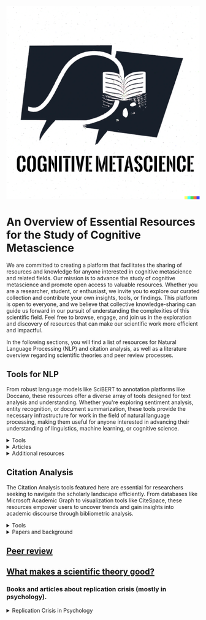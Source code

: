 ![image](cog_metasci.png)

# An Overview of Essential Resources for the Study of Cognitive Metascience

We are committed to creating a platform that facilitates the sharing of resources and knowledge for anyone interested in cognitive metascience and related fields. Our mission is to advance the study of cognitive metascience and promote open access to valuable resources. Whether you are a researcher, student, or enthusiast, we invite you to explore our curated collection and contribute your own insights, tools, or findings.
This platform is open to everyone, and we believe that collective knowledge-sharing can guide us forward in our pursuit of understanding the complexities of this scientific field. Feel free to browse, engage, and join us in the exploration and discovery of resources that can make our scientific work more efficient and impactful.

In the following sections, you will find a list of resources for Natural Language Processing (NLP) and citation analysis, as well as a literature overview regarding scientific theories and peer review processes.

## Tools for NLP

From robust language models like SciBERT to annotation platforms like Doccano, these resources offer a diverse array of tools designed for text analysis and understanding. Whether you're exploring sentiment analysis, entity recognition, or document summarization, these tools provide the necessary infrastructure for work in the field of natural language processing, making them useful for anyone interested in advancing their understanding of linguistics, machine learning, or cognitive science.

<details>
<summary>Tools</summary>

### Topic Modeling

* [ Lingo4G ](https://carrotsearch.com/lingo4g/)

By using Lingo46 you can get an overview of thousands of documents within seconds, instantly drill-down to documents of interest. You can build custom text mining pipelines ranging from simple search to 2D mapping, time-series analysis and duplicate detection. You can combine topics, clusters and 2D document maps into powerful visualizations. Closed source. *Our lab has a research licence*.

* [ Text Visualization Browser ](https://textvis.lnu.se/)

### Annotation Tools

* [ doccano ](https://github.com/doccano/doccano)

Doccano is an open-source text annotation tool for humans. It provides annotation features for text classification, sequence labeling, and sequence to sequence tasks. You can create labeled data for sentiment analysis, named entity recognition, text summarization, and so on. Just create a project, upload data, and start annotating. You can build a dataset in hours.

### Language Models

* [ SciBERT ](https://github.com/allenai/scibert)

SciBERT is a BERT model trained on scientific text. SciBERT is trained on papers from the corpus of semanticscholar.org. Corpus size is 1.14M papers, 3.1B tokens. We use the full text of the papers in training, not just abstracts. SciBERT has its own vocabulary (scivocab) that's built to best match the training corpus. We trained cased and uncased versions. We also include models trained on the original BERT vocabulary (basevocab) for comparison. It results in state-of-the-art performance on a wide range of scientific domain nlp tasks.

### Vector databases

* [ WEAVIATE ](https://github.com/weaviate/weaviate)

Weaviate is an open source vector database that stores both objects and vectors, allowing for combining vector search with structured filtering with the fault-tolerance and scalability of a cloud-native database, all accessible through GraphQL, REST, and various language clients.

![image](https://github.com/sofijakrivokapic/cognitivemetascience/assets/125128460/f1dbc4b5-5735-40ea-8712-8d3875ffb0fd)


### Chatbots

* [Poe](https://poe.com/)

Multiple LLMs under a single interface.

* [You](https://you.com/)

Web search and multiple LLMs (academic subscriptions available).

* [LM Studio](https://lmstudio.ai/) 

Run (quantized) LLMs locally.

* [ChatBot Arena](https://chat.lmsys.org/)

Ask any question to two anonymous models (e.g., ChatGPT, Claude, Llama) and vote for the better one! You can continue chatting until you identify a winner. Vote won't be counted if model identity is revealed during conversation.

* [ ChatGPT Retrieval](https://github.com/openai/chatgpt-retrieval-plugin)

### Speech-to-text

* [OpenAI’s Whisper](https://towardsdatascience.com/transcribe-audio-files-with-openais-whisper-e973ae348aa7)

### Semantic search systems

* [OP Vault](https://github.com/pashpashpash/vault-ai)

OP Vault uses the OP Stack (OpenAI + Pinecone Vector Database) to enable users to upload their own custom knowledgebase files and ask questions about their contents. The primary focus is on human-readable content like books, letters, and other documents, making it a practical and valuable tool for knowledge extraction and question-answering. You can upload an entire library's worth of books and documents and recieve pointed answers along with the name of the file and specific section within the file that the answer is based on!

* [ Haystack ](https://haystack.deepset.ai/)

* [ Atlas ](https://atlas.nomic.ai/)

Interact, discover insights and build with **unstructured text, image and audio data.** Uncover data insights from your text and images - right from your web browser. Make sense of your data with AI computed topics, data labels and groupings and embeddings. Share text, image, and embeddings datasets with your team or customers. Scales from 100 to 100 million unstructured datapoints.

* [ PaperAI ](https://github.com/neuml/paperai)

paperai is a semantic search and workflow application for medical/scientific papers. Applications range from semantic search indexes that find matches for medical/scientific queries to full-fledged reporting applications powered by machine learning.

### Processing / Corpora systems

* [ SciWING ](https://sciwing.io/) 

Scientific Document Processing Toolkit, from PDF processing to citation intent.

* [SketchEngine](https://sketchengine.eu)

A comprehensive corpus management and search engine, for lexicographers and digital humanities. Many academic institutions have a license.


### Scraping

* [twarc](https://github.com/DocNow/twarc)

Twarc is a command line tool and Python library for collecting and archiving Twitter JSON data via the Twitter API. It has separate commands (twarc and twarc2) for working with the older v1.1 API and the newer v2 API and Academic Access (respectively).
 
### Other tools

* [ twXplorer](https://twxplorer.knightlab.com/) 

Search engine for Twitter.

* [ CADE ](https://federicobianchi.io/cade/)

CADE can and has been used for several different tasks: from general temporal vector space alignment [1] and a more general comparison of language variation [2], to tasks like semantic change detection in diachronic contexts [3,6] and narrative understanding [5].
![image](https://github.com/sofijakrivokapic/cognitivemetascience/assets/125128460/d06257d3-48ec-4c7c-b078-e04f76072ae4)

* [AI Library](https://library.phygital.plus/)

Overview of many useful AI tools.



</details>


<details>
<summary>Articles</summary>

* [Google "We Have No Moat, And Neither Does OpenAI](https://www.semianalysis.com/p/google-we-have-no-moat-and-neither)
 
* [A La Carte Embedding: Cheap but Effective Induction of Semantic Feature Vectors](https://arxiv.org/abs/1805.05388)
  
* [Reinventing search for research](https://about.system.com/blog/reinventing-search-for-research)
  
* [Sentiment Analysis through LLM Negotiations](https://arxiv.org/abs/2311.01876)
  
* [Chatbots Are Not Reliable Text Annotators](https://arxiv.org/abs/2311.05769)
  
* [Becoming Proficient in Document Extraction](https://www.llamaindex.ai/blog/becoming-proficient-in-document-extraction-32aa13046ed5)
  
* [LLM pricing sheet](https://docs.google.com/spreadsheets/d/1NX8ZW9Jnfpy88PC2d6Bwla87JRiv3GTeqwXoB4mKU_s/edit?pli=1#gid=0)
  
* [How should the advent of large language models affect the practice of science?](https://arxiv.org/abs/2312.03759)

* [Fine-Tuning ChatGPT for Sentiment Analysis With W&B](https://wandb.ai/mostafaibrahim17/ml-articles/reports/Fine-Tuning-ChatGPT-for-Sentiment-Analysis-With-W-B--Vmlldzo1NjMzMjQx)


</details>

<details>
<summary>Additional resources</summary>
 
* [OpenBooks: Concept Search](https://scholar.harvard.edu/stephenosadetz/digitalresearch)

* [GitHub list: Scholarly Data Analysis](https://github.com/napsternxg/awesome-scholarly-data-analysis)
  
* [GPT-4 Open-Source Alternatives](https://www.datacamp.com/blog/12-gpt4-open-source-alternatives?ref=emergentmind)
  
* [ChatGPT Cheat Sheet for Data Science](https://www.datacamp.com/cheat-sheet/chatgpt-cheat-sheet-data-science)
  

</details>

## Citation Analysis

The Citation Analysis tools featured here are essential for researchers seeking to navigate the scholarly landscape efficiently. From databases like Microsoft Academic Graph to visualization tools like CiteSpace, these resources empower users to uncover trends and gain insights into academic discourse through bibliometric analysis.

<details>
<summary>Tools</summary>
 
* [ Lens ](https://www.lens.org/)

An aggregator for diverse open knowledge sets, including scholarly works and patents. Offers discovery and analytics tools, ‘The Lens MetaRecord’ integrates multiple identifiers and sources to provide comprehensive and normalized metadata while maintaining provenance. 
* [ SN SciGraph ](https://communities.springernature.com/users/82895-sn-scigraph)

* [ Webometric Analyst ](http://lexiurl.wlv.ac.uk/)

Free Windows-based program, designed for altmetrics, citation analysis, social web analysis, and webometrics, including link analysis. Data is downloaded through APIs or directly, and various text and citation processing options are provided. Altmetrics and citation analysis cover data sources like Mendeley, Altmetric.com, Google Books, and WorldCat. Social web analysis includes platforms such as YouTube, Twitter, Goodreads, and Flickr.

* [ Microsoft Academic Graph ](https://www.microsoft.com/en-us/research/project/microsoft-academic-graph/)
 
Depracated project; Knowledge graph with scientific publications, citation relationships and authors; supporting various applications 

* [ Dimensions.AI ](https://www.dimensions.ai/)

Database that integrates data and analytical tools in a single platform with over 106 million publications linked to grants, patents, clinical trials, datasets, policy papers, citations and article metrics. Extremely expensive, acquiring free access is near-impossible.

* [ CiteSpace ](https://sourceforge.net/projects/citespace/)

Visual analytic tool designed for studying scholarly literature trends. The workflow involves analytic tasks and a variety of configurations, emphasizing the importance of understanding underlying concepts and principles. The tool is unique for linking publications with grants, patents, clinical trials, datasets, and policy papers, offering a holistic research landscape.

* [ OpenAIRE ](https://graph.openaire.eu/)

OpenAIRE providesn a large database of research data that is stored in a graph format (that represents relationships between research outputs, citations, funding, organizations and collaborations). Used for research evaluation in replacement of proprietary databases such as Web of Science or Scopus.

* [ Scite.AI ](https://scite.ai/)

Analyses the textual context of citations, distinguishing between supporting, mentioning, and contrasting citations. Processes full-text articles to create ‘Smart Citations’, which contain information about citation relationships, contextual details, and classification types. Also offers Custom Dashboards, a Zotero Plugin, and a Browser Extension. Sources papers from publishers, preprint servers, and other reputable sources, accessing full-text PDFs and XMLs for analysis.

* [Sciveyor](https://pencelab.be/projects/sciveyor/)

* [ CR Explorer ](https://andreas-thor.github.io/CRExplorer/)

The CRExplorer uses data from Web of Science (Clarivate Analytics) or Scopus (Elsevier) as input. Publication sets have to be downloaded including the references cited. The program focusses on the analysis of the cited references, in particular on the referenced publication years. Over time, "citation classics" of a field become more pronounced. When the aggregated citations are plotted along the time axis, one obtains a "spectrogram" with distinct peaks. CRExplorer visualizes this spectrogram, cleans the cited references (disambiguation), and uses a smoothing algorithm to suppress the noise.

* [Cortext Manager](https://www.cortext.net/projects/cortext-manager/)

The basic workflow of Cortex Manager is following: (1) upload raw files from various scientific bibliography databases (ISI Thomson Web of Science, Pubmed, etc) and simple CSV files, (2) transform text files into standard corpus database file, (3) perform a series of graphical analysis to produce descriptive statistical analysis, social graphs of entities and timeline based phylogenetic reconstructions, (4) download outputs in format compatible with third party software.



</details>

<details>
<summary>Papers and background</summary>

* [CausalCite: A Causal Formulation of Paper Citations](https://arxiv.org/abs/2311.02790v2)

The paper proposes a novel method called TextMatch for evaluating the significance of scientific papers, addressing the limitations of traditional citation counts. TextMatch utilizes high-dimensional text embeddings generated by large language models (LLMs) to encode papers, extracts similar samples using cosine similarity, and synthesizes a counterfactual sample based on the weighted average of similar papers. The resulting metric, called CausalCite, offers a causal formulation of paper citations. The effectiveness of CausalCite is demonstrated through its high correlation with paper impact, as assessed by scientific experts, and its stability across various sub-fields of AI. The study provides insights for future researchers to leverage this metric for a more comprehensive understanding of a paper's quality. Code and data are available for further exploration.

</details>

## [Peer review](peer-review.md)

## [What makes a scientific theory good?](theory.md)


### Books and articles about replication crisis (mostly in psychology).

<details>
<summary>Replication Crisis in Psychology</summary>
 
* [Stepping in the Same River Twice: Replication in Biological Research](https://www.jstor.org/stable/j.ctt1n2tvtj)
 
* [A discipline-wide investigation of the replicability of Psychology papers over the past two decades](https://www.pnas.org/doi/10.1073/pnas.2208863120)
  
* [No Evidence for a Replicability Crisis in Psychological Science](https://projects.iq.harvard.edu/psychology-replications/)
  
* [The problem with science: the reproducibility crisis and what to do about it](https://academic.oup.com/book/39705)
  
* [Rethinking Reproducibility as a Criterion for Research Quality](https://www.emerald.com/insight/content/doi/10.1108/S0743-41542018000036B009/full/html)
 
* [Reproducibility failures are essential to scientific inquiry](https://www.pnas.org/doi/full/10.1073/pnas.1806370115)
 
* [The logical structure of experiments lays the foundation for a theory of reproducibility](https://www.biorxiv.org/content/10.1101/2022.08.10.503444v1)
 
* [Perhaps Psychology’s Replication Crisis is a Theoretical Crisis that is Only Masquerading as a Statistical One ](https://tidsskrift.dk/irtp/article/view/127764)

</details>